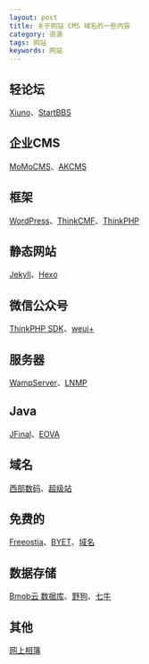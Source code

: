 ```yaml
---
layout: post
title: 关于网站 CMS 域名的一些内容
category: 资源
tags: 网站
keywords: 网站
---
```

## 轻论坛

[Xiuno](http://bbs.xiuno.com)、[StartBBS](http://www.startbbs.com)

## 企业CMS

[MoMoCMS](http://momocms.youyax.com/)、[AKCMS](http://www.akhtm.com/)

## 框架

[WordPress](https://cn.wordpress.org)、[ThinkCMF](http://www.thinkcmf.com)、[ThinkPHP](http://www.thinkphp.cn)

## 静态网站

[Jekyll](http://jekyll.bootcss.com)、[Hexo](https://hexo.io/)

## 微信公众号

[ThinkPHP SDK](http://www.thinkphp.cn/extend/588.html)、[weui+](https://github.com/logoove/weui)

## 服务器

[WampServer](http://www.wampserver.com)、[LNMP](https://lnmp.org)

## Java

[JFinal](http://www.jfinal.com)、[EOVA](http://www.eova.cn)
## 域名

[西部数码](http://www.west.cn/domains/)、[超级站](http://app.321-0.com/inputApp.asp)

## 免费的

[Freeostia](https://www.freehostia.com)、[BYET](https://byet.host)、[域名](http://www.freenom.com/en/index.html?lang=en)

## 数据存储

[Bmob云 数据库](http://www.bmob.cn)、[野狗](https://www.wilddog.com)、[七牛](https://www.qiniu.com)

## 其他

[网上相簿](http://cn.piwigo.org)